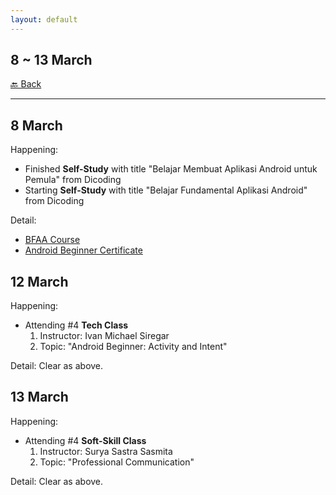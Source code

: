```yaml
---
layout: default
---
```


## 8 ~ 13 March
[🔙 Back](./)

* * *

8 March
---
Happening:

- Finished **Self-Study** with title "Belajar Membuat Aplikasi Android untuk Pemula" from Dicoding
- Starting **Self-Study** with title "Belajar Fundamental Aplikasi Android" from Dicoding

Detail: 
- [BFAA Course](https://www.dicoding.com/academies/14)
- [Android Beginner Certificate](https://www.dicoding.com/certificates/L4PQM2ML4ZO1)

12 March
---
Happening:

- Attending #4 **Tech Class**
    1. Instructor: Ivan Michael Siregar
    1. Topic: "Android Beginner: Activity and Intent"
  
Detail: Clear as above.

13 March
---
Happening:

- Attending #4 **Soft-Skill Class**
    1. Instructor: Surya Sastra Sasmita
    1. Topic: "Professional Communication"
  
Detail: Clear as above.
